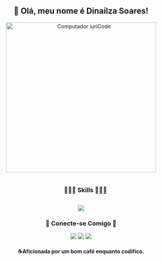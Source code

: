 <div align="center">
<h2>
💜 Olá, meu nome é <strong>Dinailza Soares!</strong>
</h2>
</div>

<div align="center">
<img src="https://raw.githubusercontent.com/MicaelliMedeiros/micaellimedeiros/master/image/computer-illustration.png" min-width="400px" max-width="400px" width="400px" align="center" alt="Computador iuriCode">
</div>

<!--h1 without bottom border-->
<div id="user-content-toc">
  <ul align="center">
    <summary><h3 style="display: inline-block">🧑🏿‍💻 Skills 🧑🏿‍💻</h3></summary>
  </ul>
</div>
<!--tech stack icons-->
<p align="center">
<a href="https://skillicons.dev">
<img src="https://skillicons.dev/icons?i=js,php,ts,react,nextjs,nodejs,laravel,mysql,git,vscode" />
</a>
</p>
<!-- Connect with me -->
<h3 align="center">🤝 Conecte-se Comigo 🤝</h3>
<div align="center">
<a href="https://instagram.com/devcodeti?igshid=YmMyMTA2M2Y=" target="_blank"><img src="https://img.shields.io/badge/-Instagram-%23E4405F?style=for-the-badge&logo=instagram&logoColor=white" target="_blank"></a>
<a href = "mailto:dinailza09@gmail.com"><img src="https://img.shields.io/badge/Gmail-D14836?style=for-the-badge&logo=gmail&logoColor=white" target="_blank"></a>
<a href="https://www.linkedin.com/in/dinailza-soares-6a6a35209" target="_blank"><img src="https://img.shields.io/badge/-LinkedIn-%230077B5?style=for-the-badge&logo=linkedin&logoColor=white" target="_blank"></a>
</div>

<h4 align="center">☕Aficionada por um bom café enquanto codifico.</h4>







